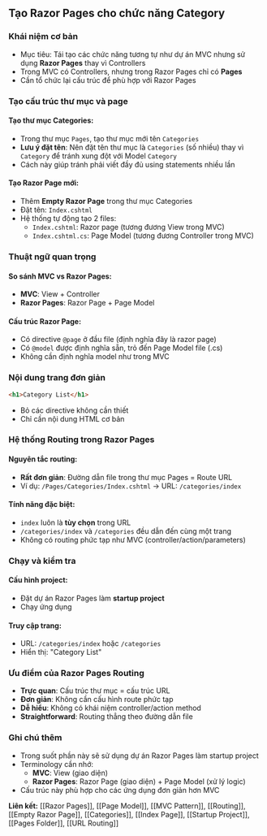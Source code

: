 ## Tạo Razor Pages cho chức năng Category

### Khái niệm cơ bản

- Mục tiêu: Tái tạo các chức năng tương tự như dự án MVC nhưng sử dụng **Razor Pages** thay vì Controllers
- Trong MVC có Controllers, nhưng trong Razor Pages chỉ có **Pages**
- Cần tổ chức lại cấu trúc để phù hợp với Razor Pages


### Tạo cấu trúc thư mục và page

#### Tạo thư mục Categories:

- Trong thư mục `Pages`, tạo thư mục mới tên `Categories`
- **Lưu ý đặt tên**: Nên đặt tên thư mục là `Categories` (số nhiều) thay vì `Category` để tránh xung đột với Model `Category`
- Cách này giúp tránh phải viết đầy đủ using statements nhiều lần


#### Tạo Razor Page mới:

- Thêm **Empty Razor Page** trong thư mục Categories
- Đặt tên: `Index.cshtml`
- Hệ thống tự động tạo 2 files:
    - `Index.cshtml`: Razor page (tương đương View trong MVC)
    - `Index.cshtml.cs`: Page Model (tương đương Controller trong MVC)


### Thuật ngữ quan trọng

#### So sánh MVC vs Razor Pages:

- **MVC**: View + Controller
- **Razor Pages**: Razor Page + Page Model


#### Cấu trúc Razor Page:

- Có directive `@page` ở đầu file (định nghĩa đây là razor page)
- Có `@model` được định nghĩa sẵn, trỏ đến Page Model file (.cs)
- Không cần định nghĩa model như trong MVC


### Nội dung trang đơn giản

```html
<h1>Category List</h1>
```

- Bỏ các directive không cần thiết
- Chỉ cần nội dung HTML cơ bản


### Hệ thống Routing trong Razor Pages

#### Nguyên tắc routing:

- **Rất đơn giản**: Đường dẫn file trong thư mục Pages = Route URL
- Ví dụ: `/Pages/Categories/Index.cshtml` → URL: `/categories/index`


#### Tính năng đặc biệt:

- `index` luôn là **tùy chọn** trong URL
- `/categories/index` và `/categories` đều dẫn đến cùng một trang
- Không có routing phức tạp như MVC (controller/action/parameters)


### Chạy và kiểm tra

#### Cấu hình project:

- Đặt dự án Razor Pages làm **startup project**
- Chạy ứng dụng


#### Truy cập trang:

- URL: `/categories/index` hoặc `/categories`
- Hiển thị: "Category List"


### Ưu điểm của Razor Pages Routing

- **Trực quan**: Cấu trúc thư mục = cấu trúc URL
- **Đơn giản**: Không cần cấu hình route phức tạp
- **Dễ hiểu**: Không có khái niệm controller/action method
- **Straightforward**: Routing thẳng theo đường dẫn file


### Ghi chú thêm

- Trong suốt phần này sẽ sử dụng dự án Razor Pages làm startup project
- Terminology cần nhớ:
    - **MVC**: View (giao diện)
    - **Razor Pages**: Razor Page (giao diện) + Page Model (xử lý logic)
- Cấu trúc này phù hợp cho các ứng dụng đơn giản hơn MVC

**Liên kết:** [[Razor Pages]], [[Page Model]], [[MVC Pattern]], [[Routing]], [[Empty Razor Page]], [[Categories]], [[Index Page]], [[Startup Project]], [[Pages Folder]], [[URL Routing]]


